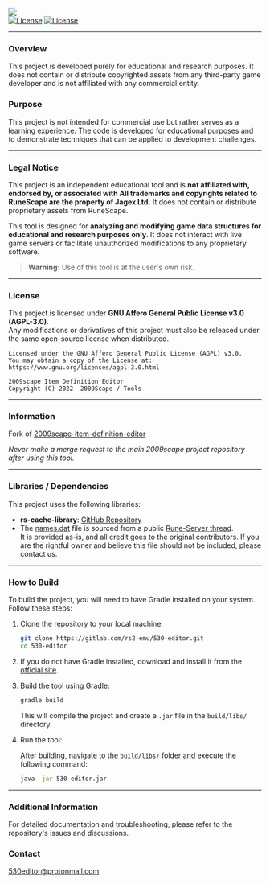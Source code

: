 ![](https://i.imgur.com/w7729G1.gif)<br>
[![License][License: AGPL v3]][license-url] [![License][Shield: Fork]][fork-url]

***

### Overview
This project is developed purely for educational and research purposes. It does not contain or distribute copyrighted assets from any third-party game developer and is not affiliated with any commercial entity.

### Purpose
This project is not intended for commercial use but rather serves as a learning experience. The code is developed for educational purposes and to demonstrate techniques that can be applied to development challenges.

***

### Legal Notice
This project is an independent educational tool and is **not affiliated with, endorsed by, or associated with All trademarks and copyrights related to RuneScape are the property of Jagex Ltd.** It does not contain or distribute proprietary assets from RuneScape.

This tool is designed for **analyzing and modifying game data structures for educational and research purposes only**. It does not interact with live game servers or facilitate unauthorized modifications to any proprietary software.

> **Warning:**
> Use of this tool is at the user's own risk.

***

### License
This project is licensed under **GNU Affero General Public License v3.0 (AGPL-3.0)**.  
Any modifications or derivatives of this project must also be released under the same open-source license when distributed.

```
Licensed under the GNU Affero General Public License (AGPL) v3.0.
You may obtain a copy of the License at:
https://www.gnu.org/licenses/agpl-3.0.html

2009scape Item Definition Editor
Copyright (C) 2022  2009Scape / Tools
```

[License: AGPL v3]: https://img.shields.io/badge/License-AGPL%20v3-khaki.svg

[license-url]: https://www.gnu.org/licenses/agpl-3.0.en.html

[Shield: Fork]: https://img.shields.io/badge/repository-fork-tan

[fork-url]: https://gitlab.com/2009scape/tools/2009scape-item-definition-editor

***

### Information
Fork of [2009scape-item-definition-editor](https://gitlab.com/2009scape/tools/2009scape-item-definition-editor)

*Never make a merge request to the main 2009scape project repository after using this tool.*

***

### Libraries / Dependencies
This project uses the following libraries:

- **rs-cache-library**: [GitHub Repository](https://github.com/Displee/rs-cache-library)
- The [names.dat](data/names.dat) file is sourced from a public [Rune-Server thread](https://rune-server.org/threads/634-cache-file-hash-names.705673/).  
  It is provided as-is, and all credit goes to the original contributors. If you are the rightful owner and believe this file should not be included, please contact us.

***

### How to Build

To build the project, you will need to have Gradle installed on your system. Follow these steps:

1. Clone the repository to your local machine:

   ```bash
   git clone https://gitlab.com/rs2-emu/530-editor.git
   cd 530-editor
   ```

2. If you do not have Gradle installed, download and install it from the [official site](https://gradle.org/install/).

3. Build the tool using Gradle:

   ```bash
   gradle build
   ```

   This will compile the project and create a `.jar` file in the `build/libs/` directory.

4. Run the tool:

   After building, navigate to the `build/libs/` folder and execute the following command:

   ```bash
   java -jar 530-editor.jar
   ```

***

### Additional Information
For detailed documentation and troubleshooting, please refer to the repository's issues and discussions.

### Contact

[530editor@protonmail.com](mailto:530editor@protonmail.com)